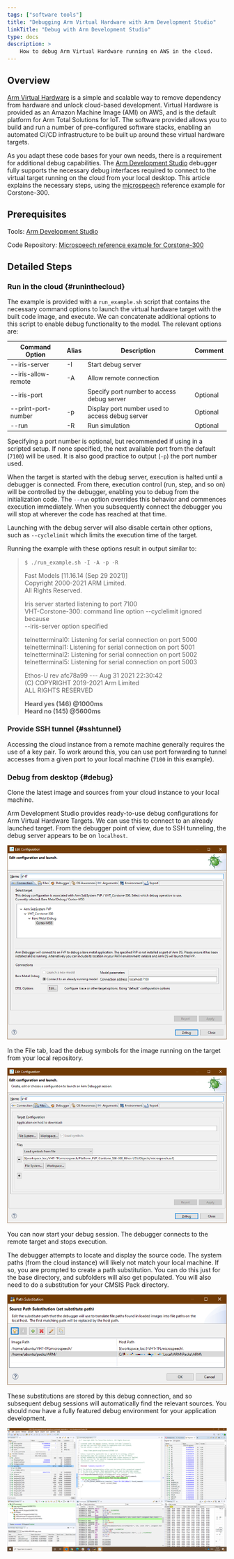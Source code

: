 ```yaml
---
tags: ["software tools"]
title: "Debugging Arm Virtual Hardware with Arm Development Studio"
linkTitle: "Debug with Arm Development Studio"
type: docs
description: >
    How to debug Arm Virtual Hardware running on AWS in the cloud.
---
```


## Overview

[Arm Virtual Hardware](https://avh.arm.com/) is a simple and scalable way to remove dependency from hardware and unlock cloud-based development. Virtual Hardware is provided as an Amazon Machine Image (AMI) on AWS, and is the default platform for Arm Total Solutions for IoT. The software provided allows you to build and run a number of pre-configured software stacks, enabling an automated CI/CD infrastructure to be built up around these virtual hardware targets.

As you adapt these code bases for your own needs, there is a requirement for additional debug capabilities. The [Arm Development Studio](https://developer.arm.com/Tools%20and%20Software/Arm%20Development%20Studio) debugger fully supports the necessary debug interfaces required to connect to the virtual target running on the cloud from your local desktop. This article explains the necessary steps, using the [microspeech](https://github.com/ARM-software/AVH-TFLmicrospeech) reference example for Corstone-300.

## Prerequisites

Tools: [Arm Development Studio](https://www.armsoftwaredev.tk/ide/armds/)

Code Repository: [Microspeech reference example for Corstone-300](https://github.com/ARM-software/AVH-TFLmicrospeech)  

## Detailed Steps

### Run in the cloud {#runinthecloud}

The example is provided with a `run_example.sh` script that contains the necessary command options to launch the virtual hardware target with the built code image, and execute. We can concatenate additional options to this script to enable debug functionality to the model. The relevant options are:

| Command Option | Alias | Description | Comment |
| ----------- | ----------- | ----------- | ----------- |
| --iris-server | -I | Start debug server | | 
| --iris-allow-remote | -A | Allow remote connection | | 
| --iris-port <PORT> | | Specify port number to access debug server | Optional | 
| --print-port-number | -p | Display port number used to access debug server | Optional | 
| --run | -R | Run simulation | Optional | 

Specifying a port number is optional, but recommended if using in a scripted setup. If none specified, the next available port from the default (`7100`) will be used. It is also good practice to output (`-p`) the port number used.

When the target is started with the debug server, execution is halted until a debugger is connected. From there, execution control (run, step, and so on) will be controlled by the debugger, enabling you to debug from the initialization code. The `--run` option overrides this behavior and commences execution immediately. When you subsequently connect the debugger you will stop at wherever the code has reached at that time.

Launching with the debug server will also disable certain other options, such as `--cyclelimit` which limits the execution time of the target.

Running the example with these options result in output similar to:

> `$ ./run_example.sh -I -A -p -R`
>
> Fast Models [11.16.14 (Sep 29 2021)]\
> Copyright 2000-2021 ARM Limited.\
> All Rights Reserved.
>
> Iris server started listening to port 7100\
> VHT-Corstone-300: command line option --cyclelimit ignored because\
> --iris-server option specified
>
> telnetterminal0: Listening for serial connection on port 5000\
> telnetterminal1: Listening for serial connection on port 5001\
> telnetterminal2: Listening for serial connection on port 5002\
> telnetterminal5: Listening for serial connection on port 5003
> 
> Ethos-U rev afc78a99 --- Aug 31 2021 22:30:42\
> (C) COPYRIGHT 2019-2021 Arm Limited\
> ALL RIGHTS RESERVED
> 
> **Heard yes (146) @1000ms**\
> **Heard no (145) @5600ms**

### Provide SSH tunnel {#sshtunnel}

Accessing the cloud instance from a remote machine generally requires the use of a key pair. To work around this, you can use port forwarding to tunnel accesses from a given port to your local machine (`7100` in this example).

### Debug from desktop {#debug}

Clone the latest image and sources from your cloud instance to your local machine.

Arm Development Studio provides ready-to-use debug configurations for Arm Virtual Hardware Targets. We can use this to connect to an already launched target. From the debugger point of view, due to SSH tunneling, the debug server appears to be on `localhost`.

![Debug Configurations pane](debug_config1.png "Specify debug port address")

In the File tab, load the debug symbols for the image running on the target from your local repository.

![Debug Configurations pane](debug_config2b.png "Load debug symbols")

You can now start your debug session. The debugger connects to the remote target and stops execution.

The debugger attempts to locate and display the source code. The system paths (from the cloud instance) will likely not match your local machine. If so, you are prompted to create a path substitution. You can do this just for the base directory, and subfolders will also get populated. You will also need to do a substitution for your CMSIS Pack directory.

![Set path substitution](path-substitution2.png "Path substitution")

These substitutions are stored by this debug connection, and so subsequent debug sessions will automatically find the relevant sources. You should now have a fully featured debug environment for your application development.

![Arm Debugger](debug_session.png "Debug of Arm Virtual Hardware")
